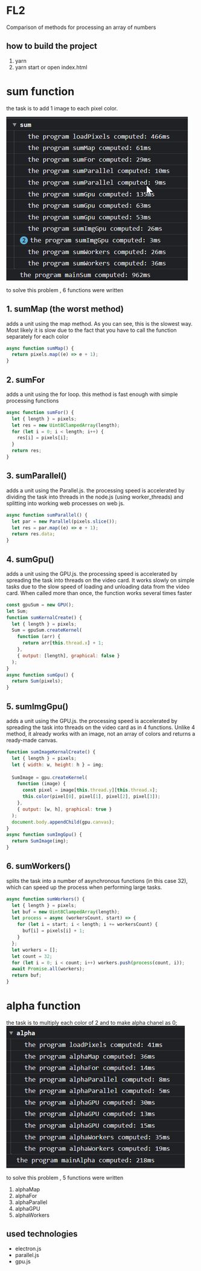# FL2

Сomparison of methods for processing an array of numbers

## how to build the project

1. yarn
2. yarn start
   or
   open index.html

# sum function

the task is to add 1 image to each pixel color.

![sum](github/sum.png)

to solve this problem , 6 functions were written

## 1. sumMap (the worst method)

adds a unit using the map method. As you can see, this is the slowest way. Most likely it is slow due to the fact that you have to call the function separately for each color

```javascript
async function sumMap() {
  return pixels.map((e) => e + 1);
}
```

## 2. sumFor

adds a unit using the for loop. this method is fast enough with simple processing functions

```javascript
async function sumFor() {
  let { length } = pixels;
  let res = new Uint8ClampedArray(length);
  for (let i = 0; i < length; i++) {
    res[i] = pixels[i];
  }
  return res;
}
```

## 3. sumParallel()

adds a unit using the Parallel.js. the processing speed is accelerated by dividing the task into threads in the node.js (using worker_threads) and splitting into working web processes on web js.

```javascript
async function sumParallel() {
  let par = new Parallel(pixels.slice());
  let res = par.map((e) => e + 1);
  return res.data;
}
```

## 4. sumGpu()

adds a unit using the GPU.js. the processing speed is accelerated by spreading the task into threads on the video card. It works slowly on simple tasks due to the slow speed of loading and unloading data from the video card. When called more than once, the function works several times faster

```javascript
const gpuSum = new GPU();
let Sum;
function sumKernalCreate() {
  let { length } = pixels;
  Sum = gpuSum.createKernel(
    function (arr) {
      return arr[this.thread.x] + 1;
    },
    { output: [length], graphical: false }
  );
}
async function sumGpu() {
  return Sum(pixels);
}
```

## 5. sumImgGpu()

adds a unit using the GPU.js. the processing speed is accelerated by spreading the task into threads on the video card as in 4 functions. Unlike 4 method, it already works with an image, not an array of colors and returns a ready-made canvas.

```javascript
function sumImageKernalCreate() {
  let { length } = pixels;
  let { width: w, height: h } = img;

  SumImage = gpu.createKernel(
    function (image) {
      const pixel = image[this.thread.y][this.thread.x];
      this.color(pixel[0], pixel[1], pixel[2], pixel[3]);
    },
    { output: [w, h], graphical: true }
  );
  document.body.appendChild(gpu.canvas);
}
async function sumImgGpu() {
  return SumImage(img);
}
```

## 6. sumWorkers()

splits the task into a number of asynchronous functions (in this case 32), which can speed up the process when performing large tasks.

```javascript
async function sumWorkers() {
  let { length } = pixels;
  let buf = new Uint8ClampedArray(length);
  let process = async (workersCount, start) => {
    for (let i = start; i < length; i += workersCount) {
      buf[i] = pixels[i] + 1;
    }
  };
  let workers = [];
  let count = 32;
  for (let i = 0; i < count; i++) workers.push(process(count, i));
  await Promise.all(workers);
  return buf;
}
```

# alpha function

the task is to multiply each color of 2 and to make alpha chanel as 0;
![sum](github/alpha.png)

to solve this problem , 5 functions were written

1. alphaMap
2. alphaFor
3. alphaParallel
4. alphaGPU
5. alphaWorkers

## used technologies

- electron.js
- parallel.js
- gpu.js
